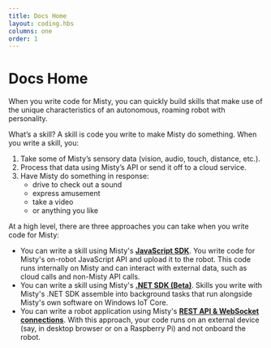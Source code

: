 ```yaml
---
title: Docs Home
layout: coding.hbs
columns: one
order: 1
---
```


<h1>Docs Home</h1>

When you write code for Misty, you can quickly build skills that make use of the unique characteristics of an autonomous, roaming robot with personality.

What’s a skill? A skill is code you write to make Misty do something. When you write a skill, you:

1. Take some of Misty’s sensory data (vision, audio, touch, distance, etc.).
2. Process that data using Misty’s API or send it off to a cloud service.
3. Have Misty do something in response:
   * drive to check out a sound
   * express amusement
   * take a video
   * or anything you like

At a high level, there are three approaches you can take when you write code for Misty:

* You can write a skill using Misty's [**JavaScript SDK**](./misty-ii/coding-misty/javascript-sdk-architecture). You write code for Misty's on-robot JavaScript API and upload it to the robot. This code runs internally on Misty and can interact with external data, such as cloud calls and non-Misty API calls.
* You can write a skill using Misty's [**.NET SDK (Beta)**](./misty-ii/net-sdk/overview). Skills you write with Misty's .NET SDK assemble into background tasks that run alongside Misty's own software on Windows IoT Core.
* You can write a robot application using Misty's [**REST API & WebSocket connections**](./misty-ii/rest-api/overview). With this approach, your code runs on an external device (say, in desktop browser or on a Raspberry Pi) and not onboard the robot.
